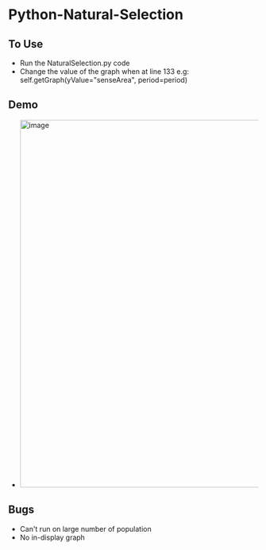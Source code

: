 # Python-Natural-Selection

## To Use
- Run the NaturalSelection.py code
- Change the value of the graph when at line 133 e.g: self.getGraph(yValue="senseArea", period=period)

## Demo 
- <img width="740" alt="image" src="https://user-images.githubusercontent.com/84713087/144276531-35aad03c-bb8a-4b41-bc64-a0f928b615ad.png">

## Bugs
- Can't run on large number of population
- No in-display graph
